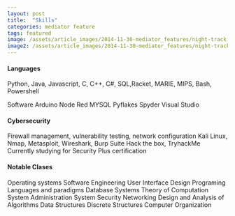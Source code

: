 ```yaml
---
layout: post
title:  "Skills"
categories: mediator feature
tags: featured
image: /assets/article_images/2014-11-30-mediator_features/night-track.JPG
image2: /assets/article_images/2014-11-30-mediator_features/night-track-mobile.JPG
---
```


#### Languages

Python, Java, Javascript, C, C++, C#, SQL,Racket, MARIE, MIPS, Bash, Powershell

Software
Arduino 
Node Red 
MYSQL 
Pyflakes 
Spyder
Visual Studio

#### Cybersecurity

Firewall management, vulnerability testing, network configuration 
Kali Linux, Nmap, Metasploit, Wireshark, Burp Suite
Hack the box, TryhackMe
Currently studying for Security Plus certification

#### Notable Clases

Operating systems	Software Engineering
User Interface Design	Programing Languages and paradigms 
Database Systems	Theory of Computation
System Administration	System Security
Networking	Design and Analysis of Algorithms
Data Structures 	Discrete Structures
Computer Organization

